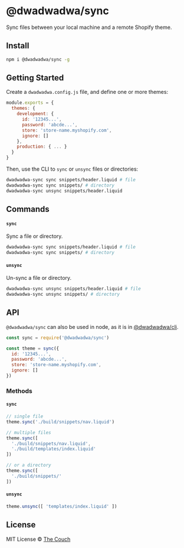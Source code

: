 # @dwadwadwa/sync
Sync files between your local machine and a remote Shopify theme.

## Install
```bash
npm i @dwadwadwa/sync -g
```

## Getting Started
Create a `dwadwadwa.config.js` file, and define one or more themes:

```javascript
module.exports = {
  themes: {
    development: {
      id: '12345...',
      password: 'abcde...',
      store: 'store-name.myshopify.com',
      ignore: []
    },
    production: { ... }
  }
}
```

Then, use the CLI to `sync` or `unsync` files or directories:
```bash
dwadwadwa-sync sync snippets/header.liquid # file
dwadwadwa-sync sync snippets/ # directory
dwadwadwa-sync unsync snippets/header.liquid
```

## Commands

#### `sync`
Sync a file or directory.
```bash
dwadwadwa-sync sync snippets/header.liquid # file
dwadwadwa-sync sync snippets/ # directory
```

#### `unsync`
Un-sync a file or directory.
```bash
dwadwadwa-sync unsync snippets/header.liquid # file
dwadwadwa-sync unsync snippets/ # directory
```

## API
`@dwadwadwa/sync` can also be used in node, as it is in
[@dwadwadwa/cli](https://github.com/the-couch/dwadwadwa/tree/master/packages/cli).

```javascript
const sync = require('@dwadwadwa/sync')

const theme = sync({
  id: '12345...',
  password: 'abcde...',
  store: 'store-name.myshopify.com',
  ignore: []
})
```

### Methods

#### `sync`
```javascript
// single file
theme.sync('./build/snippets/nav.liquid')

// multiple files
theme.sync([
  './build/snippets/nav.liquid',
  './build/templates/index.liquid'
])

// or a directory
theme.sync([
  './build/snippets/'
])
```

#### `unsync`
```javascript
theme.unsync([ 'templates/index.liquid' ])
```

## License
MIT License © [The Couch](https://thecouch.nyc)
